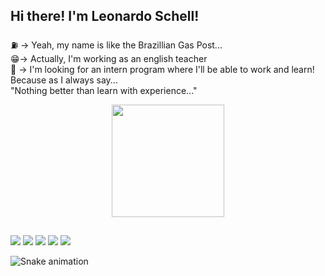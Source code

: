 ## Hi there! I'm Leonardo Schell!
⛽ -> Yeah, my name is like the Brazillian Gas Post...
<br>
😁-> Actually, I'm working as an english teacher
<br>
👀 -> I'm looking for an intern program where I'll be able to work and learn! Because as I always say...
<br>
"Nothing better than learn with experience..."

<div align="center">
  <a href="https://github.com/SchellPosto">
  <img height="180em" src="https://github-readme-stats.vercel.app/api?username=SchellPosto&show_icons=true&theme=dark&include_all_commits=true&count_private=true"/>
</div>
  
  ##
  
  <div> 
  <a href="https://www.youtube.com/channel/UC6tDFzV5A8nQu1lNSH4hr2w" target="_blank"><img src="https://img.shields.io/badge/YouTube-FF0000?style=for-the-badge&logo=youtube&logoColor=white" target="_blank"></a>
  <a href="https://www.instagram.com/schell_leonardo/" target="_blank"><img src="https://img.shields.io/badge/-Instagram-%23E4405F?style=for-the-badge&logo=instagram&logoColor=white" target="_blank"></a>
 	<a href="https://www.twitch.tv/sanzattio" target="_blank"><img src="https://img.shields.io/badge/Twitch-9146FF?style=for-the-badge&logo=twitch&logoColor=white" target="_blank"></a>
  <a href = "mailto:leonardo.schell20gmail.com"><img src="https://img.shields.io/badge/-Gmail-%23333?style=for-the-badge&logo=gmail&logoColor=white" target="_blank"></a>
  <a href="https://www.linkedin.com/in/leonardoschell/" target="_blank"><img src="https://img.shields.io/badge/-LinkedIn-%230077B5?style=for-the-badge&logo=linkedin&logoColor=white" target="_blank"></a> 
 
  ![Snake animation](https://github.com/SchellPosto/SchellPosto/blob/main/.github/workflows/main.yml)
 
</div>
